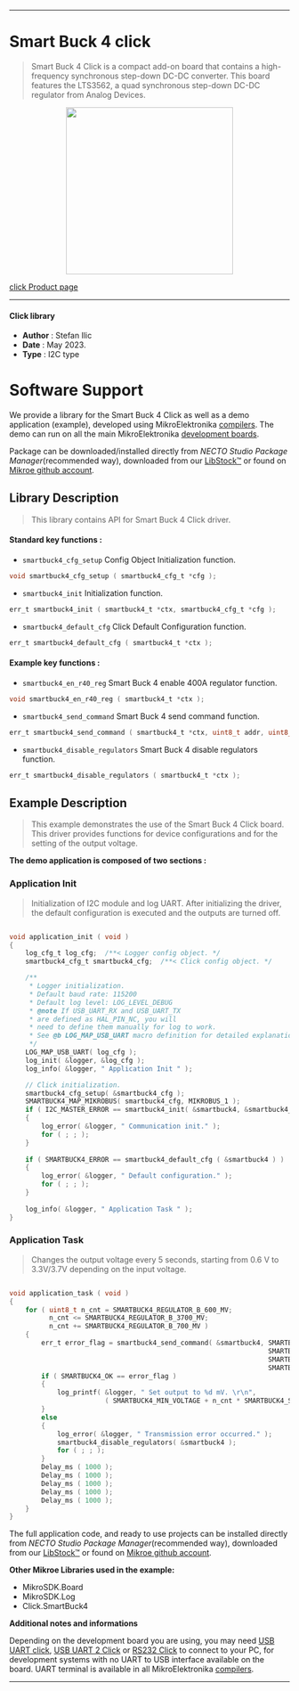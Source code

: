 
---
# Smart Buck 4 click

> Smart Buck 4 Click is a compact add-on board that contains a high-frequency synchronous step-down DC-DC converter. This board features the LTS3562, a quad synchronous step-down DC-DC regulator from Analog Devices. 

<p align="center">
  <img src="https://download.mikroe.com/images/click_for_ide/smartbuck4_click.png" height=300px>
</p>

[click Product page](https://www.mikroe.com/smart-buck-4-click)

---


#### Click library

- **Author**        : Stefan Ilic
- **Date**          : May 2023.
- **Type**          : I2C type


# Software Support

We provide a library for the Smart Buck 4 Click
as well as a demo application (example), developed using MikroElektronika
[compilers](https://www.mikroe.com/necto-studio).
The demo can run on all the main MikroElektronika [development boards](https://www.mikroe.com/development-boards).

Package can be downloaded/installed directly from *NECTO Studio Package Manager*(recommended way), downloaded from our [LibStock&trade;](https://libstock.mikroe.com) or found on [Mikroe github account](https://github.com/MikroElektronika/mikrosdk_click_v2/tree/master/clicks).

## Library Description

> This library contains API for Smart Buck 4 Click driver.

#### Standard key functions :

- `smartbuck4_cfg_setup` Config Object Initialization function.
```c
void smartbuck4_cfg_setup ( smartbuck4_cfg_t *cfg );
```

- `smartbuck4_init` Initialization function.
```c
err_t smartbuck4_init ( smartbuck4_t *ctx, smartbuck4_cfg_t *cfg );
```

- `smartbuck4_default_cfg` Click Default Configuration function.
```c
err_t smartbuck4_default_cfg ( smartbuck4_t *ctx );
```

#### Example key functions :

- `smartbuck4_en_r40_reg` Smart Buck 4 enable 400A regulator function.
```c
void smartbuck4_en_r40_reg ( smartbuck4_t *ctx );
```

- `smartbuck4_send_command` Smart Buck 4 send command function.
```c
err_t smartbuck4_send_command ( smartbuck4_t *ctx, uint8_t addr, uint8_t data_in );
```

- `smartbuck4_disable_regulators` Smart Buck 4 disable regulators function.
```c
err_t smartbuck4_disable_regulators ( smartbuck4_t *ctx );
```

## Example Description

> This example demonstrates the use of the Smart Buck 4 Click board.
  This driver provides functions for device configurations 
  and for the setting of the output voltage.

**The demo application is composed of two sections :**

### Application Init

> Initialization of I2C module and log UART.
  After initializing the driver, the default configuration is executed 
  and the outputs are turned off.

```c

void application_init ( void ) 
{
    log_cfg_t log_cfg;  /**< Logger config object. */
    smartbuck4_cfg_t smartbuck4_cfg;  /**< Click config object. */

    /** 
     * Logger initialization.
     * Default baud rate: 115200
     * Default log level: LOG_LEVEL_DEBUG
     * @note If USB_UART_RX and USB_UART_TX 
     * are defined as HAL_PIN_NC, you will 
     * need to define them manually for log to work. 
     * See @b LOG_MAP_USB_UART macro definition for detailed explanation.
     */
    LOG_MAP_USB_UART( log_cfg );
    log_init( &logger, &log_cfg );
    log_info( &logger, " Application Init " );

    // Click initialization.
    smartbuck4_cfg_setup( &smartbuck4_cfg );
    SMARTBUCK4_MAP_MIKROBUS( smartbuck4_cfg, MIKROBUS_1 );
    if ( I2C_MASTER_ERROR == smartbuck4_init( &smartbuck4, &smartbuck4_cfg ) ) 
    {
        log_error( &logger, " Communication init." );
        for ( ; ; );
    }
    
    if ( SMARTBUCK4_ERROR == smartbuck4_default_cfg ( &smartbuck4 ) )
    {
        log_error( &logger, " Default configuration." );
        for ( ; ; );
    }
    
    log_info( &logger, " Application Task " );
}

```

### Application Task

> Changes the output voltage every 5 seconds, starting from 0.6 V to 3.3V/3.7V 
 depending on the input voltage.

```c

void application_task ( void ) 
{
    for ( uint8_t n_cnt = SMARTBUCK4_REGULATOR_B_600_MV; 
          n_cnt <= SMARTBUCK4_REGULATOR_B_3700_MV; 
          n_cnt += SMARTBUCK4_REGULATOR_B_700_MV )
    {
        err_t error_flag = smartbuck4_send_command( &smartbuck4, SMARTBUCK4_REG_R600B_PROGRAM | 
                                                                 SMARTBUCK4_REG_R400B_PROGRAM | 
                                                                 SMARTBUCK4_REG_LDO_MODE, 
                                                                 SMARTBUCK4_ENABLE_REGULATOR | n_cnt );
        if ( SMARTBUCK4_OK == error_flag )
        {
            log_printf( &logger, " Set output to %d mV. \r\n", 
                        ( SMARTBUCK4_MIN_VOLTAGE + n_cnt * SMARTBUCK4_STEP ) );
        }
        else
        {
            log_error( &logger, " Transmission error occurred." );
            smartbuck4_disable_regulators( &smartbuck4 );
            for ( ; ; );
        }
        Delay_ms ( 1000 );
        Delay_ms ( 1000 );
        Delay_ms ( 1000 );
        Delay_ms ( 1000 );
        Delay_ms ( 1000 );
    }
}
```

The full application code, and ready to use projects can be installed directly from *NECTO Studio Package Manager*(recommended way), downloaded from our [LibStock&trade;](https://libstock.mikroe.com) or found on [Mikroe github account](https://github.com/MikroElektronika/mikrosdk_click_v2/tree/master/clicks).

**Other Mikroe Libraries used in the example:**

- MikroSDK.Board
- MikroSDK.Log
- Click.SmartBuck4

**Additional notes and informations**

Depending on the development board you are using, you may need
[USB UART click](https://www.mikroe.com/usb-uart-click),
[USB UART 2 Click](https://www.mikroe.com/usb-uart-2-click) or
[RS232 Click](https://www.mikroe.com/rs232-click) to connect to your PC, for
development systems with no UART to USB interface available on the board. UART
terminal is available in all MikroElektronika
[compilers](https://shop.mikroe.com/compilers).

---
